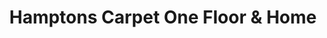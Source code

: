 ---
title: "Hamptons Carpet One Floor & Home"
url: /southampton/hamptons-carpet-one-floor-und-home/
shop: Teppiche
---